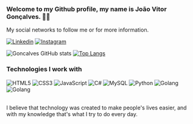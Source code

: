 ### Welcome to my Github profile, my name is João Vitor Gonçalves. 👋🏼
My social networks to follow me or for more information.

[![Linkedin](https://img.shields.io/badge/LinkedIn-0077B5?style=for-the-badge&logo=linkedin&logoColor=white)](https://www.linkedin.com/in/joaovpgoncalves/)
[![Instagram](https://img.shields.io/badge/Instagram-E4405F?style=for-the-badge&logo=instagram&logoColor=white)](https://www.instagram.com/joaovpgoncalves/)

![Goncalves GitHub stats](https://github-readme-stats.vercel.app/api?username=odevgoncalves&show_icons=true&theme=dark&title_color=C0C0C0&text_color=C0C0C0&icon_color=ffa500&border_color=FFFFFF&bg_color=000000&locale=en)
[![Top Langs](https://github-readme-stats.vercel.app/api/top-langs/?username=odevgoncalves&show_icons=true&theme=dark&title_color=C0C0C0&text_color=C0C0C0&icon_color=ffa500&border_color=FFFFFF&bg_color=000000&locale=en)](https://github.com/odevgoncalves/github-readme-stats)

### Technologies I work with

<div style="display: inline_block">
  
<img align="center" alt="HTML5" src="https://img.shields.io/badge/HTML5-E34F26?style=for-the-badge&logo=html5&logoColor=white" />
<img align="center" alt="CSS3" src="https://img.shields.io/badge/CSS3-1572B6?style=for-the-badge&logo=css3&logoColor=white" />
<img align="center" alt="JavaScript" src="https://img.shields.io/badge/JavaScript-F7DF1E?style=for-the-badge&logo=javascript&logoColor=black" />
<img align="center" alt="C#" src="https://img.shields.io/badge/C%23-239120?style=for-the-badge&logo=c-sharp&logoColor=white" />
<img align="center" alt="MySQL" src="https://img.shields.io/badge/MySQL-00000F?style=for-the-badge&logo=mysql&logoColor=white" />
<img align="center" alt="Python" src="https://img.shields.io/badge/Python-3776AB?style=for-the-badge&logo=python&logoColor=white" />
<img align="center" alt="Golang" src="https://img.shields.io/badge/Go-00ADD8?style=for-the-badge&logo=go&logoColor=white" />
<img align="center" alt="Golang" src="https://img.shields.io/badge/GIT-E44C30?style=for-the-badge&logo=git&logoColor=white" />

</div><br/>

I believe that technology was created to make people's lives easier, and with my knowledge that's what I try to do every day.
